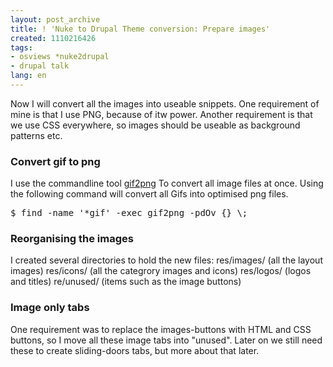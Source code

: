 ```yaml
---
layout: post_archive
title: ! 'Nuke to Drupal Theme conversion: Prepare images'
created: 1110216426
tags:
- osviews *nuke2drupal
- drupal talk
lang: en
---
```

Now I will convert all the images into useable snippets. One requirement of mine is that I use PNG, because of itw power. Another requirement is that we use CSS everywhere, so images should be useable as background patterns etc. 

<h3>Convert gif to png</h3>
I use the commandline tool <a href="http://www.catb.org/~esr/gif2png/">gif2png</a> To convert all image files at once.
Using the following command will convert all Gifs into optimised png files. 
<pre>
$ find -name '*gif' -exec gif2png -pdOv {} \;
</pre>

<h3>Reorganising the images</h3>
I created several directories to hold the new files:
res/images/ (all the layout images)
res/icons/ (all the categrory images and icons)
res/logos/ (logos and titles)
re/unused/ (items such as the image buttons)

<h3>Image only tabs</h3>
One requirement was to replace the images-buttons with HTML and CSS buttons, so I move all these image tabs into "unused". Later on we still need these to create sliding-doors tabs, but more about that later.
